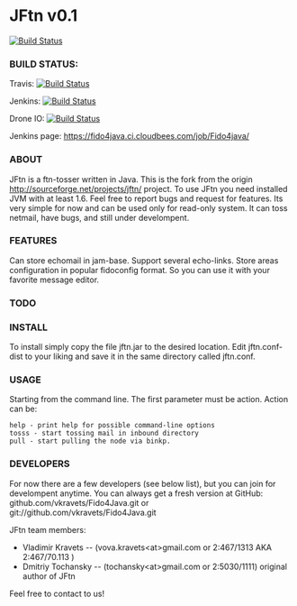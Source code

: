 JFtn v0.1
=========

[![Build Status](https://www.cloudbees.com/sites/default/files/Button-Built-on-CB-1.png)](http://fido4java.ci.cloudbees.com/)

### BUILD STATUS: 
Travis: [![Build Status](https://secure.travis-ci.org/vkravets/Fido4Java.png?branch=master)](http://travis-ci.org/vkravets/Fido4Java)

Jenkins: [![Build Status](https://fido4java.ci.cloudbees.com/job/Fido4java/badge/icon)](https://fido4java.ci.cloudbees.com/job/Fido4java/)

Drone IO: [![Build Status](https://drone.io/github.com/vkravets/Fido4Java/status.png)](https://drone.io/github.com/vkravets/Fido4Java/latest)

Jenkins page: https://fido4java.ci.cloudbees.com/job/Fido4java/


### ABOUT
JFtn is a ftn-tosser written in Java. This is the fork from the origin http://sourceforge.net/projects/jftn/ project.
To use JFtn you need installed JVM with at least 1.6.
Feel free to report bugs and request for features.
Its very simple for now and can be used only for read-only system. It can toss netmail, have bugs,
and still under develompent.

### FEATURES
Can store echomail in jam-base.
Support several echo-links.
Store areas configuration in popular fidoconfig format. So you can use it with your favorite message editor.

### TODO

### INSTALL
To install simply copy the file jftn.jar to the desired location. Edit jftn.conf-dist to your liking and
save it in the same directory called jftn.conf.

### USAGE
Starting from the command line. The first parameter must be action. Action can be:

    help - print help for possible command-line options
    tosss - start tossing mail in inbound directory
    pull - start pulling the node via binkp.

### DEVELOPERS
For now there are a few developers (see below list), but you can join for develompent anytime.
You can always get a fresh version at GitHub: github.com/vkravets/Fido4Java.git or git://github.com/vkravets/Fido4Java.git

JFtn team members:

* Vladimir Kravets -- (vova.kravets\<at\>gmail.com or 2:467/1313 AKA 2:467/70.113 )
* Dmitriy Tochansky -- (tochansky\<at\>gmail.com or 2:5030/1111) original author of JFtn

Feel free to contact to us!
